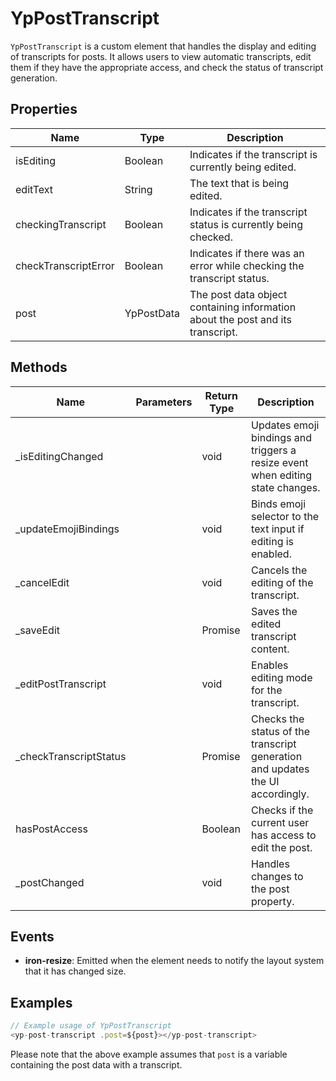 # YpPostTranscript

`YpPostTranscript` is a custom element that handles the display and editing of transcripts for posts. It allows users to view automatic transcripts, edit them if they have the appropriate access, and check the status of transcript generation.

## Properties

| Name                | Type      | Description                                                                 |
|---------------------|-----------|-----------------------------------------------------------------------------|
| isEditing           | Boolean   | Indicates if the transcript is currently being edited.                      |
| editText            | String    | The text that is being edited.                                              |
| checkingTranscript  | Boolean   | Indicates if the transcript status is currently being checked.              |
| checkTranscriptError| Boolean   | Indicates if there was an error while checking the transcript status.       |
| post                | YpPostData| The post data object containing information about the post and its transcript. |

## Methods

| Name                  | Parameters | Return Type | Description                                                                 |
|-----------------------|------------|-------------|-----------------------------------------------------------------------------|
| _isEditingChanged     |            | void        | Updates emoji bindings and triggers a resize event when editing state changes. |
| _updateEmojiBindings  |            | void        | Binds emoji selector to the text input if editing is enabled.               |
| _cancelEdit           |            | void        | Cancels the editing of the transcript.                                      |
| _saveEdit             |            | Promise<void> | Saves the edited transcript content.                                        |
| _editPostTranscript   |            | void        | Enables editing mode for the transcript.                                    |
| _checkTranscriptStatus|            | Promise<void> | Checks the status of the transcript generation and updates the UI accordingly. |
| hasPostAccess         |            | Boolean    | Checks if the current user has access to edit the post.                     |
| _postChanged          |            | void        | Handles changes to the post property.                                       |

## Events

- **iron-resize**: Emitted when the element needs to notify the layout system that it has changed size.

## Examples

```typescript
// Example usage of YpPostTranscript
<yp-post-transcript .post=${post}></yp-post-transcript>
```

Please note that the above example assumes that `post` is a variable containing the post data with a transcript.